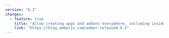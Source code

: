 ```yaml
---
version: "6.2"
changes:
  - feature: true
    title: "Allow creating apps and addons everywhere, including inside of a project directory."
    link: "https://blog.emberjs.com/ember-released-6-2"
---
```

